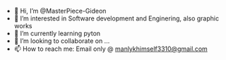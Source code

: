 - 👋 Hi, I’m @MasterPiece-Gideon
- 👀 I’m interested in Software development and Enginering, also graphic works
- 🌱 I’m currently learning pyton
- 💞️ I’m looking to collaborate on ...
- 📫 How to reach me: Email only @ manlykhimself3310@gmail.com

<!---
MasterPiece-Gideon/MasterPiece-Gideon is a ✨ special ✨ repository because its `README.md` (this file) appears on your GitHub profile.
You can click the Preview link to take a look at your changes.
--->
